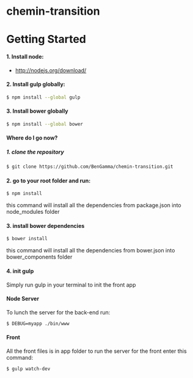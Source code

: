 # chemin-transition

# Getting Started
#### 1. Install node:
* http://nodejs.org/download/

#### 2. Install gulp globally:

```sh
$ npm install --global gulp
```

#### 3. Install bower globally

```sh
$ npm install --global bower

```

#### Where do I go now?

##### 1. clone the repository

```sh
$ git clone https://github.com/BenGamma/chemin-transition.git
```

#### 2. go to your root folder and run:

```sh
$ npm install
```

this command will install all the dependencies from package.json into node_modules folder 

#### 3. install bower dependencies

```sh
$ bower install
```

this command will install all the dependencies from bower.json into bower_components folder

#### 4. init gulp
Simply run gulp in your terminal to init the front app

#### Node Server

To lunch the server for the back-end run:
```sh
$ DEBUG=myapp ./bin/www
```

#### Front

All the front files is in app folder to run the server for the front enter this command:

```sh
$ gulp watch-dev
```
